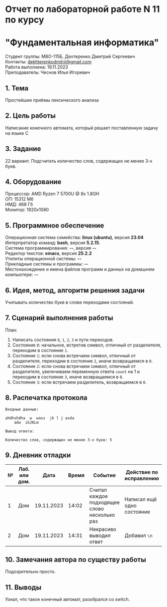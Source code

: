 # Отчет по лабораторной работе N 11 по курсу
# "Фундаментальная информатика"

Студент группы: M8О-115Б, Дехтеренко Дмитрий Сергеевич\
Контакты: dekhterenkodmitrii@gmail.com \
Работа выполнена: 19.11.2023\
Преподаватель: Чеснов Илья Игоревич

## 1. Тема

Простейшие приёмы лексического анализа

## 2. Цель работы

Написание конечного автомата, который решает поставленную задачу на языке C

## 3. Задание

22 вариант. Подсчитать количество слов, содержащих не менее 3-х букв.

## 4. Оборудование

Процессор: AMD Ryzen 7 5700U @ 8x 1.8GH\
ОП: 15312 Мб\
НМД: 468 Гб\
Монитор: 1920x1080

## 5. Программное обеспечение

Операционная система семейства: **linux (ubuntu)**, версия **23.04**\
Интерпретатор команд: **bash**, версия **5.2.15**.\
Система программирования: **--**, версия **--**\
Редактор текстов: **emacs**, версия **25.2.2**\
Утилиты операционной системы: **--**\
Прикладные системы и программы: **--**\
Местонахождение и имена файлов программ и данных на домашнем компьютере: **--**

## 6. Идея, метод, алгоритм решения задачи

Учитывать количество букв в слове переходами состояний.

## 7. Сценарий выполнения работы

План:
1. Написать состояния `0`, `1`, `2`, `3` и пути переходов.
2. Состояние `0`: начальное, встретив символ, отличный от разделителя, переходим в состояние `1`.
3. Состояние `1`: если снова встречаем символ, отличный от разделителя, переходим в состояние `2`, иначе возвращаемся в `0`.
4. Состояние `2`: если снова встречаем символ, отличный от разделителя, увеличиваем переменную ответа `count` на 1 и переходим в состояние `3`, иначе возвращаемся в `0`.
5. Состояние `3`: если встречаем разделитель, возвращаемся в `0`.

## 8. Распечатка протокола

```
Входные данные:

ahdhshdha  w  wass  jk l j asda
    adw  ikJKLm

Вывод ответа:

Количество слов, содержащих не менее 3-х букв: 5

```

## 9. Дневник отладки

| № | Лаб. или дом. | Дата       | Время     | Событие                                                | Действие по исправлению   | Примечание     |
|---|---------------|------------|-----------|--------------------------------------------------------|---------------------------|----------------|
|1  | Дом           | 19.11.2023 | 14:02     | Считал каждое подходящее слово несколько раз               | Написал ещё одно состояние             | |
|2  | Дом           | 19.11.2023 | 14:31     | Некрасиво выводил ответ               | Добавил `\n`| Теперь красиво|

## 10. Замечания автора по существу работы

Подозрительно просто. 

## 11. Выводы

Узнал, что такое конечный автомат, разобрался со switch.

